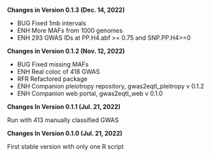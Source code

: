 **Changes in Version 0.1.3 (Dec. 14, 2022)**

- BUG Fixed 1mb intervals
- ENH More MAFs from 1000 genomes
- ENH 293 GWAS IDs at PP.H4.abf >= 0.75 and SNP.PP.H4>=0

**Changes in Version 0.1.2 (Nov. 12, 2022)**

- BUG Fixed missing MAFs
- ENH Real coloc of 418 GWAS
- RFR Refactored package
- ENH Companion pleiotropy repository, gwas2eqtl_pleitropy v 0.1.2
- ENH Companion web portal, gwas2eqtl_web v 0.1.0

**Changes In Version 0.1.1 (Jul. 21, 2022)**

Run with 413 manually classified GWAS

**Changes In Version 0.1.0 (Jul. 21, 2022)**

First stable version with only one R script
